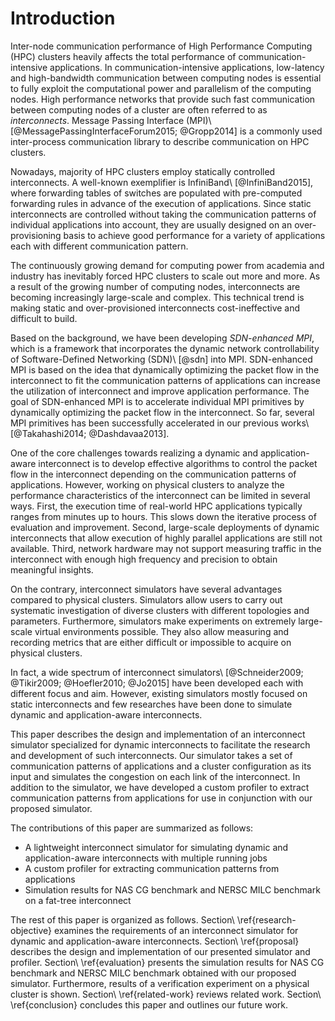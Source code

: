# Introduction

<!-- 通信性能の重要性 -->
Inter-node communication performance of High Performance Computing (HPC)
clusters heavily affects the total performance of communication-intensive
applications. In communication-intensive applications, low-latency and
high-bandwidth communication between computing nodes is essential to fully
exploit the computational power and parallelism of the computing nodes.
High performance networks that provide such fast communication between
computing nodes of a cluster are often referred to as _interconnects_. Message
Passing Interface (MPI)\ [@MessagePassingInterfaceForum2015; @Gropp2014] is a
commonly used inter-process communication library to describe communication on
HPC clusters.

<!-- 現在の相互結合網のトレンド (静的、それ故の過剰投資) -->
Nowadays, majority of HPC clusters employ statically controlled interconnects.
A well-known exemplifier is InfiniBand\ [@InfiniBand2015], where forwarding
tables of switches are populated with pre-computed forwarding rules in advance
of the execution of applications. Since static interconnects are controlled
without taking the communication patterns of individual applications into
account, they are usually designed on an over-provisioning basis to achieve
good performance for a variety of applications each with different
communication pattern.

<!-- 相互結合網の大規模・複雑化と静的な相互結合網の限界 -->
The continuously growing demand for computing power from academia and industry
has inevitably forced HPC clusters to scale out more and more. As a result of
the growing number of computing nodes, interconnects are becoming increasingly
large-scale and complex. This technical trend is making static and
over-provisioned interconnects cost-ineffective and difficult to build.

<!-- 動的な相互結合網の提案 + SDN-enhanced MPI -->
Based on the background, we have been developing _SDN-enhanced MPI_, which is
a framework that incorporates the dynamic network controllability of
Software-Defined Networking (SDN)\ [@sdn] into MPI. SDN-enhanced MPI is based
on the idea that dynamically optimizing the packet flow in the interconnect to
fit the communication patterns of applications can increase the utilization of
interconnect and improve application performance. The goal of SDN-enhanced MPI
is to accelerate individual MPI primitives by dynamically optimizing the
packet flow in the interconnect. So far, several MPI primitives has been
successfully accelerated in our previous works\ [@Takahashi2014;
@Dashdavaa2013].

<!-- 動的な相互結合網の実機での研究開発の難しさ -->
One of the core challenges towards realizing a dynamic and application-aware
interconnect is to develop effective algorithms to control the packet flow in
the interconnect depending on the communication patterns of applications.
However, working on physical clusters to analyze the performance
characteristics of the interconnect can be limited in several ways. First, the
execution time of real-world HPC applications typically ranges from minutes up
to hours. This slows down the iterative process of evaluation and
improvement. Second, large-scale deployments of dynamic interconnects that
allow execution of highly parallel applications are still not available.
Third, network hardware may not support measuring traffic in the interconnect
with enough high frequency and precision to obtain meaningful insights.

<!-- シミュレータの有用性 -->
On the contrary, interconnect simulators have several advantages compared to
physical clusters. Simulators allow users to carry out systematic investigation
of diverse clusters with different topologies and parameters. Furthermore,
simulators make experiments on extremely large-scale virtual environments
possible. They also allow measuring and recording metrics that are either
difficult or impossible to acquire on physical clusters.

<!-- 現在の相互結合網シミュレータの状況 -->
In fact, a wide spectrum of interconnect simulators\ [@Schneider2009;
@Tikir2009; @Hoefler2010; @Jo2015] have been developed each with different
focus and aim. However, existing simulators mostly focused on static
interconnects and few researches have been done to simulate dynamic and
application-aware interconnects.

<!-- この論文でつくるシミュレータ -->
This paper describes the design and implementation of an
interconnect simulator specialized for dynamic interconnects to facilitate the
research and development of such interconnects. Our simulator takes
a set of communication patterns of applications and a cluster configuration as
its input and simulates the congestion on each link of the interconnect. In
addition to the simulator, we have developed a custom profiler to extract
communication patterns from applications for use in conjunction with our
proposed simulator.

<!-- この論文の貢献 -->
The contributions of this paper are summarized as follows:

- A lightweight interconnect simulator for simulating dynamic and
  application-aware interconnects with multiple running jobs
- A custom profiler for extracting communication patterns from applications
- Simulation results for NAS CG benchmark and NERSC MILC benchmark on a
  fat-tree interconnect

<!-- アウトライン -->
The rest of this paper is organized as follows.
Section\ \ref{research-objective} examines the requirements of an interconnect
simulator for dynamic and application-aware interconnects.
Section\ \ref{proposal} describes the design and implementation of our
presented simulator and profiler. Section\ \ref{evaluation} presents the
simulation results for NAS CG benchmark and NERSC MILC benchmark obtained with
our proposed simulator. Furthermore, results of a verification experiment on a
physical cluster is shown. Section\ \ref{related-work} reviews related work.
Section\ \ref{conclusion} concludes this paper and outlines our future work.
